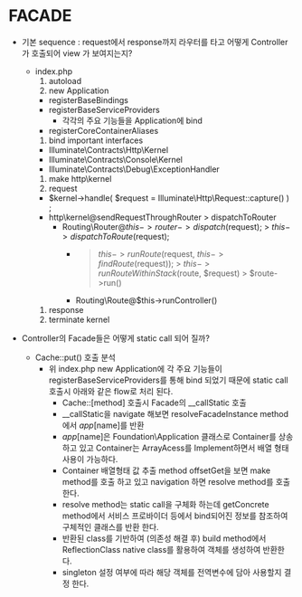 # FACADE
- 기본 sequence : request에서 response까지 라우터를 타고 어떻게 Controller가 호출되어 view 가 보여지는지?
  - index.php
    1. autoload
    1. new Application
      - registerBaseBindings
      - registerBaseServiceProviders
        - 각각의 주요 기능들을 Application에 bind
      - registerCoreContainerAliases
    1. bind important interfaces 
      - Illuminate\Contracts\Http\Kernel
      - Illuminate\Contracts\Console\Kernel
      - Illuminate\Contracts\Debug\ExceptionHandler
    1. make http\kernel
    1. request 
      - $kernel->handle( $request = Illuminate\Http\Request::capture() ) ; 
      - http\kernel@sendRequestThroughRouter > dispatchToRouter
        - Routing\Router@$this->router->dispatch($request); > $this->dispatchToRoute($request);        
          - > $this->runRoute($request, $this->findRoute($request)); >  $this->runRouteWithinStack($route, $request) > $route->run()
          - Routing\Route@$this->runController()
    1. response 
    1. terminate kernel
    
- Controller의 Facade들은 어떻게 static call 되어 질까?     
  - Cache::put() 호출 분석
    - 위 index.php new Application에 각 주요 기능들이 registerBaseServiceProviders를 통해 bind 되었기 때문에 static call 호출시 아래와 같은 flow로 처리 된다.
      - Cache::[method] 호출시 Facade의 __callStatic 호출 
      - __callStatic을 navigate 해보면 resolveFacadeInstance method에서 $app[$name]를 반환
      - $app[$name]은 Foundation\Application 클래스로 Container를 상송하고 있고 Container는 ArrayAcess를 Implement하면서 배열 형태 사용이 가능하다.
      - Container 배열형태 값 추출 method offsetGet을 보면 make method를 호출 하고 있고 navigation 하면 resolve method를 호출 한다. 
      - resolve method는 static call을 구체화 하는데 getConcrete method에서 서비스 프로바이더 등에서 bind되어진 정보를 참조하여 구체적인 클래스를 반환 한다.
      - 반환된 class를 기반하여 (의존성 해결 후) build method에서 ReflectionClass native class를 활용하여 객체를 생성하여 반환한다. 
      - singleton 설정 여부에 따라 해당 객체를 전역변수에 담아 사용할지 결정 한다. 
